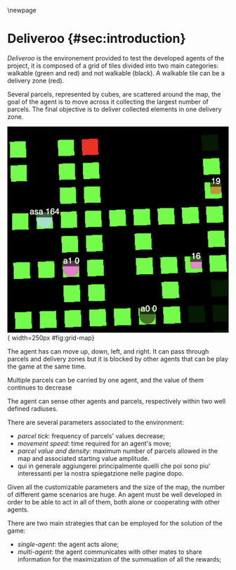 \newpage
# Deliveroo {#sec:introduction}
*Deliveroo* is the environement provided to test the developed agents of the project, it is composed of a grid of tiles divided into two main categories: walkable (green and red) and not walkable (black). A walkable tile can be a delivery zone (red).

Several parcels, represented by cubes, are scattered around the map, the goal of the agent is to move across it collecting the largest number of parcels. The final objective is to deliver collected elements in one delivery zone.

![An example of grid map with different parcels and agents.](./images/grid-map.png){ width=250px #fig:grid-map}

The agent has can move up, down, left, and right. It can pass through parcels and delivery zones but it is blocked by other agents that can be play the game at the same time.

Multiple parcels can be carried by one agent, and the value of them continues to decrease 

The agent can sense other agents and parcels, respectively within two well defined radiuses.

There are several parameters associated to the environment:

- *parcel tick*: frequency of parcels' values decrease;
- *movement speed*: time required for an agent's move;
- *parcel value and density*: maximum number of parcels allowed in the map and associated starting value amplitude.
- qui in generale aggiungerei principalmente quelli che poi sono piu' interessanti per la nostra spiegatzione nelle pagine dopo.

Given all the customizable parameters and the size of the map, the number of different game scenarios are huge. An agent must be well developed in order to be able to act in all of them, both alone or cooperating with other agents.

There are two main strategies that can be employed for the solution of the game:

- *single-agent*: the agent acts alone;
- *multi-agent*: the agent communicates with other mates to share information for the maximization of the summuation of all the rewards;
